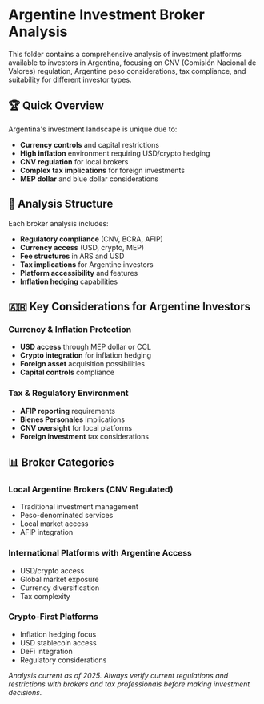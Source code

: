 # Argentine Investment Broker Analysis

This folder contains a comprehensive analysis of investment platforms available to investors in Argentina, focusing on CNV (Comisión Nacional de Valores) regulation, Argentine peso considerations, tax compliance, and suitability for different investor types.

## 🏆 Quick Overview

Argentina's investment landscape is unique due to:
- **Currency controls** and capital restrictions
- **High inflation** environment requiring USD/crypto hedging
- **CNV regulation** for local brokers
- **Complex tax implications** for foreign investments
- **MEP dollar** and blue dollar considerations

## 📁 Analysis Structure

Each broker analysis includes:
- **Regulatory compliance** (CNV, BCRA, AFIP)
- **Currency access** (USD, crypto, MEP)
- **Fee structures** in ARS and USD
- **Tax implications** for Argentine investors
- **Platform accessibility** and features
- **Inflation hedging** capabilities

## 🇦🇷 Key Considerations for Argentine Investors

### Currency & Inflation Protection
- **USD access** through MEP dollar or CCL
- **Crypto integration** for inflation hedging
- **Foreign asset** acquisition possibilities
- **Capital controls** compliance

### Tax & Regulatory Environment
- **AFIP reporting** requirements
- **Bienes Personales** implications
- **CNV oversight** for local platforms
- **Foreign investment** tax considerations

## 📊 Broker Categories

### **Local Argentine Brokers (CNV Regulated)**
- Traditional investment management
- Peso-denominated services
- Local market access
- AFIP integration

### **International Platforms with Argentine Access**
- USD/crypto access
- Global market exposure
- Currency diversification
- Tax complexity

### **Crypto-First Platforms**
- Inflation hedging focus
- USD stablecoin access
- DeFi integration
- Regulatory considerations

*Analysis current as of 2025. Always verify current regulations and restrictions with brokers and tax professionals before making investment decisions.*
